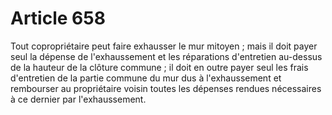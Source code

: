 # Article 658

Tout copropriétaire peut faire exhausser le mur mitoyen ; mais il doit payer seul la dépense de l'exhaussement et les réparations d'entretien au-dessus de la hauteur de la clôture commune ; il doit en outre payer seul les frais d'entretien de la partie commune du mur dus à l'exhaussement et rembourser au propriétaire voisin toutes les dépenses rendues nécessaires à ce dernier par l'exhaussement.
